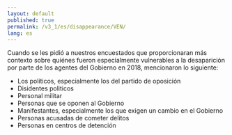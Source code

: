 ```yaml
---
layout: default
published: true
permalink: /v3_1/es/disappearance/VEN/
lang: es
---
```


Cuando se les pidió a nuestros encuestados que proporcionaran más contexto sobre quiénes fueron especialmente vulnerables a la desaparición por parte de los agentes del Gobierno en 2018, mencionaron lo siguiente:
-	Los políticos, especialmente los del partido de oposición
-	Disidentes politicos
-	Personal militar
-	Personas que se oponen al Gobierno
-	Manifestantes, especialmente los que exigen un cambio en el Gobierno
-	Personas acusadas de cometer delitos
-	Personas en centros de detención

